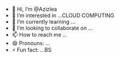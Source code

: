 - 👋 Hi, I’m @Azizlea
- 👀 I’m interested in ...CLOUD COMPUTING 
- 🌱 I’m currently learning ...
- 💞️ I’m looking to collaborate on ...
- 📫 How to reach me ...
- 😄 Pronouns: ...
- ⚡ Fun fact: ...BS

<!---
Azizlea/Azizlea is a ✨ special ✨ repository because its `README.md` (this file) appears on your GitHub profile.
You can click the Preview link to take a look at your changes.
--->
